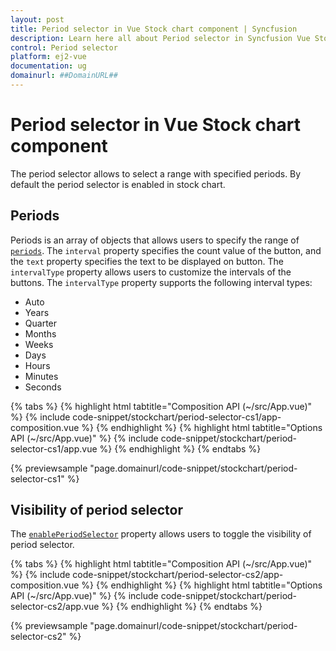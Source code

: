 ```yaml
---
layout: post
title: Period selector in Vue Stock chart component | Syncfusion
description: Learn here all about Period selector in Syncfusion Vue Stock chart component of Syncfusion Essential JS 2 and more.
control: Period selector 
platform: ej2-vue
documentation: ug
domainurl: ##DomainURL##
---
```


# Period selector in Vue Stock chart component

The period selector allows to select a range with specified periods. By default the period selector is enabled in stock chart.

## Periods

Periods is an array of objects that allows users to specify the range of [`periods`](https://ej2.syncfusion.com/vue/documentation/api/stock-chart/periodSelector/). The `interval` property specifies the count value of the button, and the `text` property specifies the text to be displayed on button. The `intervalType` property allows users to customize the intervals of the buttons. The `intervalType` property supports the following interval types:

* Auto
* Years
* Quarter
* Months
* Weeks
* Days
* Hours
* Minutes
* Seconds

{% tabs %}
{% highlight html tabtitle="Composition API (~/src/App.vue)" %}
{% include code-snippet/stockchart/period-selector-cs1/app-composition.vue %}
{% endhighlight %}
{% highlight html tabtitle="Options API (~/src/App.vue)" %}
{% include code-snippet/stockchart/period-selector-cs1/app.vue %}
{% endhighlight %}
{% endtabs %}
        
{% previewsample "page.domainurl/code-snippet/stockchart/period-selector-cs1" %}

## Visibility of period selector

The [`enablePeriodSelector`](https://ej2.syncfusion.com/vue/documentation/api/stock-chart/periodSelector/) property allows users to toggle the visibility of period selector.

{% tabs %}
{% highlight html tabtitle="Composition API (~/src/App.vue)" %}
{% include code-snippet/stockchart/period-selector-cs2/app-composition.vue %}
{% endhighlight %}
{% highlight html tabtitle="Options API (~/src/App.vue)" %}
{% include code-snippet/stockchart/period-selector-cs2/app.vue %}
{% endhighlight %}
{% endtabs %}
        
{% previewsample "page.domainurl/code-snippet/stockchart/period-selector-cs2" %}